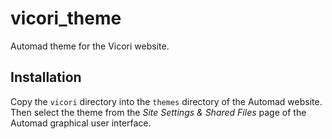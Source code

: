 # vicori_theme

Automad theme for the Vicori website.

## Installation

Copy the `vicori` directory into the `themes` directory of the Automad website.  Then select the theme from the *Site Settings & Shared Files*
page of the Automad graphical user interface.
